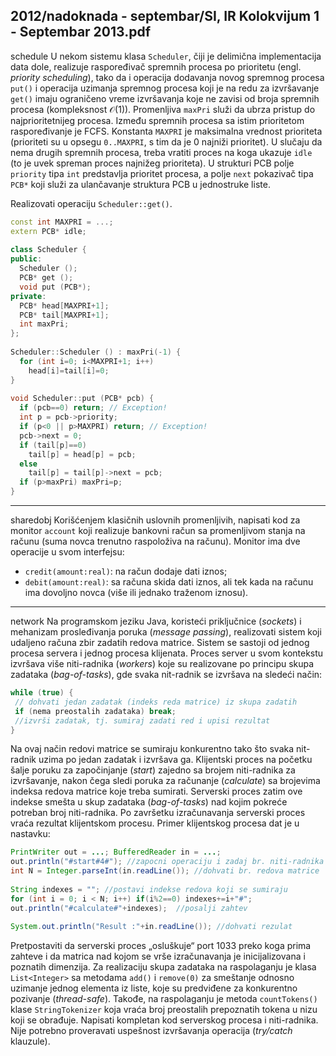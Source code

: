 2012/nadoknada - septembar/SI, IR Kolokvijum 1 - Septembar 2013.pdf
--------------------------------------------------------------------------------
schedule
U  nekom  sistemu  klasa `Scheduler`,  čiji  je delimična  implementacija data dole, realizuje raspoređivač spremnih procesa po prioritetu (engl. *priority scheduling*), tako  da  i  operacija dodavanja  novog  spremnog  procesa `put()` i  operacija  uzimanja  spremnog  procesa  koji  je  na redu  za  izvršavanje `get()` imaju  ograničeno vreme  izvršavanja  koje  ne  zavisi  od  broja spremnih  procesa  (kompleksnost $\mathcal{O}(1)$). Promenljiva `maxPri` služi da  ubrza  pristup  do najprioritetnijeg  procesa. Između  spremnih  procesa  sa  istim  prioritetom  raspoređivanje je FCFS. Konstanta `MAXPRI` je   maksimalna   vrednost   prioriteta   (prioriteti   su u   opsegu `0..MAXPRI`, s tim da je 0 najniži prioritet). U slučaju da nema drugih spremnih procesa, treba vratiti  proces  na  koga  ukazuje `idle` (to  je  uvek  spreman  proces  najnižeg  prioriteta). U strukturi PCB polje `priority` tipa `int` predstavlja  prioritet procesa,  a  polje `next` pokazivač tipa `PCB*` koji služi za ulančavanje struktura PCB u jednostruke liste. 

Realizovati operaciju `Scheduler::get()`. 
```cpp
const int MAXPRI = ...; 
extern PCB* idle; 
 
class Scheduler { 
public:  
  Scheduler (); 
  PCB* get (); 
  void put (PCB*); 
private: 
  PCB* head[MAXPRI+1]; 
  PCB* tail[MAXPRI+1]; 
  int maxPri; 
}; 
 
Scheduler::Scheduler () : maxPri(-1) { 
  for (int i=0; i<MAXPRI+1; i++) 
    head[i]=tail[i]=0; 
} 
 
void Scheduler::put (PCB* pcb) { 
  if (pcb==0) return; // Exception! 
  int p = pcb->priority; 
  if (p<0 || p>MAXPRI) return; // Exception! 
  pcb->next = 0; 
  if (tail[p]==0)  
    tail[p] = head[p] = pcb; 
  else 
    tail[p] = tail[p]->next = pcb; 
  if (p>maxPri) maxPri=p; 
} 
``` 

--------------------------------------------------------------------------------
sharedobj
Korišćenjem klasičnih uslovnih promenljivih, napisati kod za monitor `account` koji realizuje bankovni  račun  sa  promenljivom  stanja na  računu (suma  novca  trenutno  raspoloživa  na računu). Monitor ima dve operacije u svom interfejsu: 

- `credit(amount:real)`: na račun dodaje dati iznos; 
- `debit(amount:real)`: sa računa skida dati iznos, ali tek kada na računu ima dovoljno novca (više ili jednako traženom iznosu). 

--------------------------------------------------------------------------------
network
Na  programskom  jeziku  Java, koristeći  priključnice  (*sockets*)  i  mehanizam  prosleđivanja poruka (*message passing*), realizovati sistem koji udaljeno računa zbir zadatih redova matrice. Sistem  se  sastoji  od  jednog  procesa servera i  jednog procesa klijenata.  Proces  server  u  svom kontekstu izvršava više niti-radnika (*workers*) koje su realizovane po principu skupa zadataka (*bag-of-tasks*), gde svaka nit-radnik se izvršava na sledeći način: 
```cpp
while (true) { 
 // dohvati jedan zadatak (indeks reda matrice) iz skupa zadatih 
 if (nema preostalih zadataka) break; 
 //izvrši zadatak, tj. sumiraj zadati red i upisi rezultat 
} 
```
Na ovaj način redovi matrice se sumiraju konkurentno tako što svaka nit-radnik  uzima  po jedan zadatak i izvršava ga. Klijentski proces na početku šalje poruku za započinjanje (*start*) zajedno   sa   brojem   niti-radnika  za  izvršavanje,  nakon  čega  sledi  poruka  za  računanje (*calculate*)  sa  brojevima  indeksa  redova  matrice  koje  treba  sumirati.  Serverski  proces  zatim ove indekse smešta u skup zadataka (*bag-of-tasks*) nad kojim pokreće potreban broj niti-radnika.  Po  završetku  izračunavanja  serverski  proces  vraća  rezultat  klijentskom  procesu. Primer klijentskog procesa dat je u nastavku: 
```java
PrintWriter out = ...; BufferedReader in = ...; 
out.println("#start#4#"); //zapocni operaciju i zadaj br. niti-radnika 
int N = Integer.parseInt(in.readLine()); //dohvati br. redova matrice 
 
String indexes = ""; //postavi indekse redova koji se sumiraju 
for (int i = 0; i < N; i++) if(i%2==0) indexes+=i+"#"; 
out.println("#calculate#"+indexes);  //posalji zahtev 
 
System.out.println("Result :"+in.readLine()); //dohvati rezulat 
```
Pretpostaviti da serverski proces „osluškuje“ port 1033 preko koga prima zahteve i da matrica nad kojom se vrše izračunavanja je inicijalizovana i poznatih dimenzija. Za realizaciju skupa zadataka  na  raspolaganju  je  klasa `List<Integer>` sa  metodama `add()` i `remove(0)` za smeštanje odnosno uzimanje jednog elementa iz liste, koje su predviđene za konkurentno pozivanje (*thread-safe*).  Takođe,  na  raspolaganju  je  metoda    `countTokens()` klase `StringTokenizer` koja  vraća  broj  preostalih  prepoznatih  tokena  u  nizu  koji  se  obrađuje. Napisati kompletan kod serverskog procesa i niti-radnika. Nije potrebno proveravati uspešnost izvršavanja operacija (*try/catch* klauzule).  
